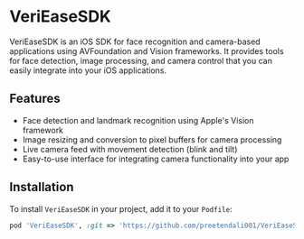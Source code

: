 # VeriEaseSDK

VeriEaseSDK is an iOS SDK for face recognition and camera-based applications using AVFoundation and Vision frameworks. It provides tools for face detection, image processing, and camera control that you can easily integrate into your iOS applications.

## Features
- Face detection and landmark recognition using Apple's Vision framework
- Image resizing and conversion to pixel buffers for camera processing
- Live camera feed with movement detection (blink and tilt)
- Easy-to-use interface for integrating camera functionality into your app

## Installation

To install `VeriEaseSDK` in your project, add it to your `Podfile`:

```ruby
pod 'VeriEaseSDK', :git => 'https://github.com/preetendali001/VeriEaseSDK.git', :tag => ‘1.1.0’

